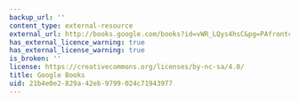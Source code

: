 ```yaml
---
backup_url: ''
content_type: external-resource
external_url: http://books.google.com/books?id=vWR_LQys4hsC&pg=PAfrontcover#v=onepage
has_external_licence_warning: true
has_external_license_warning: true
is_broken: ''
license: https://creativecommons.org/licenses/by-nc-sa/4.0/
title: Google Books
uid: 21b4e0e2-829a-42eb-9799-024c71943977
---
```

